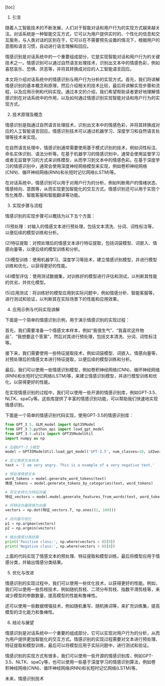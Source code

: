 
[toc]                    
                
                
1. 引言

随着人工智能技术的不断发展，人们对于智能对话和用户行为的实现方式越来越关注。对话系统是一种智能交互方式，它可以为用户提供实时的、个性化的信息和交互服务，与人类对话的区别在于，它可以在不需要预先设置的情况下，根据用户的意图和语言习惯，自动进行语言理解和回应。

情感识别是对话系统中的一个重要组成部分，它是实现智能对话和用户行为的关键技术之一。情感识别可以通过自然语言处理技术，识别出文本中的情感色彩，例如喜怒哀乐、恐惧、厌恶等，并将其转换成对应的人工智能语言回应。

本文将介绍对话系统中的情感识别与用户行为分析的实现方式。首先，我们将讲解情感识别的基本概念和原理，然后介绍相关的技术比较，最后将讲解实现步骤和流程，以及应用示例和代码实现。通过本文的介绍，我们希望帮助读者更好地理解情感识别在对话系统中的作用，以及如何通过情感识别实现智能对话和用户行为的实现方式。

2. 技术原理及概念

情感识别是指通过自然语言处理技术，识别出文本中的情感色彩，并将其转换成对应的人工智能语言回应。情感识别技术可以通过机器学习、深度学习和自然语言处理等技术来实现。

在自然语言处理中，情感识别通常需要使用基于模式识别的技术，例如词性标注、命名实体识别、语法分析等。在基于机器学习的情感识别中，通常会使用监督学习或者无监督学习的方式来训练模型，从而学习到文本中的情感色彩。在基于深度学习的情感识别中，通常会使用深度神经网络模型来实现，例如卷积神经网络(CNN)、循环神经网络(RNN)和长短时记忆网络(LSTM)等。

在对话系统中，情感识别可以用于对用户行为的分析，例如判断用户的情绪状态、情感倾向、意图等，从而实现更加智能化的交互方式。情感识别还可以用于实现个性化推荐、智能客服和智能翻译等功能。

3. 实现步骤与流程

情感识别的实现步骤可以概括为以下五个方面：

(1)预处理：对输入的情感文本进行预处理，包括文本清洗、分词、词性标注等，以便后续的模型训练和分析。

(2)特征提取：对预处理后的情感文本进行特征提取，包括词袋模型、词嵌入、情感向量等，以便后续的模型训练和分析。

(3)模型训练：使用机器学习、深度学习等技术，建立情感识别模型，并进行模型训练和优化，以获得更好的性能。

(4)模型评估：使用测试数据集，对训练好的模型进行评估和测试，以判断其性能的优劣，并优化模型。

(5)应用测试：将训练好的模型应用到实际问题中，例如情感分析、智能客服等，进行测试和验证，以判断其在实际场景下的性能和应用效果。

4. 应用示例与代码实现讲解

下面是一个简单的情感识别示例，用于演示情感识别的实现过程：

首先，我们需要准备一个情感文本样本，例如“我很生气”、“我喜欢这件物品”、“我想要这个答案”，然后对其进行预处理，包括文本清洗、分词、词性标注等。

接下来，我们需要使用一些特征提取技术，例如词袋模型、词嵌入、情感向量等，对预处理后的情感文本进行特征提取，以便后续的模型训练和分析。

最后，我们可以使用一些情感识别模型，例如卷积神经网络(CNN)、循环神经网络(RNN)和长短时记忆网络(LSTM)等，来建立情感识别模型，并进行模型训练和优化，以获得更好的性能。

在实现情感识别的过程中，我们可以使用一些开源的情感识别库，例如GPT-3.5、NLTK、spaCy等。这些库提供了丰富的情感识别功能，可以帮助我们快速地实现情感识别。

下面是一个简单的情感识别代码实现，使用GPT-3.5的情感识别库：

```python
from GPT_3.5. GLM_model import Gpt35Model
from GPT_3.5.python_api import load_gpt_model
from GPT_3.5.utils import GPT35ModelUtil
import numpy as np

# 加载GPT-3.5模型
model = GPT35ModelUtil.load_gpt_model('GPT-3.5', num_classes=10, id2word=True)

# 定义情感文本样本
text = 'I am very angry. This is a example of a very negative text.'

# 预处理情感文本
word_tokens = model.generate_word_tokens(text)
情感_tokens = model.generate_tokens_by_categories(text, word_tokens)

# 将文本转化为特征向量
特征_vectors = model.model.generate_features_from_words(text, word_tokens, num_features=100, id2word=True)

# 将特征向量转换为向量
vectors = np.dot(特征_vectors.T, np.ones((1, 100)))

# 将向量可视化
p1 = np.argmax(vectors)
p2 = np.argmin(vectors)

# 输出情感分类结果
print('Positive class:', np.where(vectors < 0)[0])
print('Negative class:', np.where(vectors > 0)[0])
```

上面的代码实现了情感文本的预处理、特征提取和模型训练，最后将模型应用于情感分类，并输出情感分类结果。

5. 优化与改进

情感识别的实现过程中，我们可以使用一些优化技术，以获得更好的性能。例如，我们可以使用一些剪枝技术，例如随机剪枝、二项分布剪枝、指数平滑剪枝等，来减少模型的参数数量，提高模型的性能和鲁棒性。

还可以使用一些数据增强技术，例如随机重写、随机换词等，来扩充训练集，提高模型的泛化能力和鲁棒性。

6. 结论与展望

情感识别是对话系统中一个重要的组成部分，它可以实现对用户行为的分析，从而为用户提供更加智能化的交互方式。情感识别的实现过程需要对文本进行预处理、特征提取和模型训练，最后可以将模型应用于实际问题中，进行测试和验证。

情感识别的实现方式有很多，我们可以使用一些开源的情感识别库，例如GPT-3.5、NLTK、spaCy等，也可以使用一些基于深度学习的情感识别算法，例如卷积神经网络(CNN)、循环神经网络(RNN)和长短时记忆网络(LSTM)等。

未来，情感识别技术

